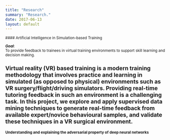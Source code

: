 ```yaml
---
title: "Research"
summary: "Research."
date: 2017-06-13
layout: default
---
```

<small>
#### Artificial Intelligence in Simulation-based Training

**_Goal_**:  
To provide feedback to trainees in virtual training environments to support skill learning and decision making.   
  
Virtual reality (VR) based training is a modern training methodology that involves practice and learning in simulated (as opposed to physical) environments such as VR surgery/flight/driving simulators. Providing real-time tutoring feedback in such an environment is a challenging task. In this project, we explore and apply supervised data mining techniques to generate real-time feedback from available expert/novice behavioural samples, and validate these techniques in a VR surgical environment.
---
#### Understanding and explaining the adversarial property of deep neural networks

<small>


